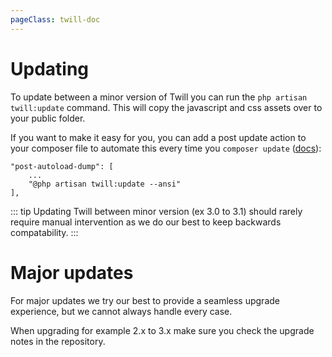 ```yaml
---
pageClass: twill-doc
---
```


# Updating

To update between a minor version of Twill you can run the `php artisan twill:update` command. This will copy the 
javascript and css assets over to your public folder.

If you want to make it easy for you, you can add a post update action to your composer file to automate this every
time you `composer update` ([docs](https://getcomposer.org/doc/articles/scripts.md#command-events)):

```
"post-autoload-dump": [
    ...
    "@php artisan twill:update --ansi"
],
```

::: tip
Updating Twill between minor version (ex 3.0 to 3.1) should rarely require manual intervention as we do our best to keep
backwards compatability.
:::

# Major updates

For major updates we try our best to provide a seamless upgrade experience, but we cannot always handle every case.

When upgrading for example 2.x to 3.x make sure you check the upgrade notes in the repository.


